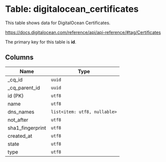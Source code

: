 # Table: digitalocean_certificates

This table shows data for DigitalOcean Certificates.

https://docs.digitalocean.com/reference/api/api-reference/#tag/Certificates

The primary key for this table is **id**.

## Columns

| Name          | Type          |
| ------------- | ------------- |
|_cq_id|`uuid`|
|_cq_parent_id|`uuid`|
|id (PK)|`utf8`|
|name|`utf8`|
|dns_names|`list<item: utf8, nullable>`|
|not_after|`utf8`|
|sha1_fingerprint|`utf8`|
|created_at|`utf8`|
|state|`utf8`|
|type|`utf8`|
